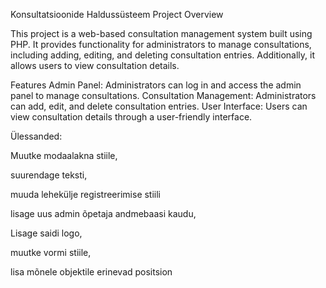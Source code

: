 Konsultatsioonide Haldussüsteem
Project Overview

This project is a web-based consultation management system built using PHP. It provides functionality for administrators to manage consultations, including adding, editing, and deleting consultation entries. Additionally, it allows users to view consultation details.

Features
Admin Panel: Administrators can log in and access the admin panel to manage consultations.
Consultation Management: Administrators can add, edit, and delete consultation entries.
User Interface: Users can view consultation details through a user-friendly interface.

Ülessanded:

Muutke modaalakna stiile,

suurendage teksti, 

muuda lehekülje registreerimise stiili

lisage uus admin õpetaja andmebaasi kaudu, 

Lisage saidi logo,

muutke vormi stiile,  

lisa mõnele objektile erinevad positsion
